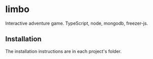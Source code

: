 # limbo
Interactive adventure game. TypeScript, node, mongodb, freezer-js.

Installation
---
The installation instructions are in each project's folder.